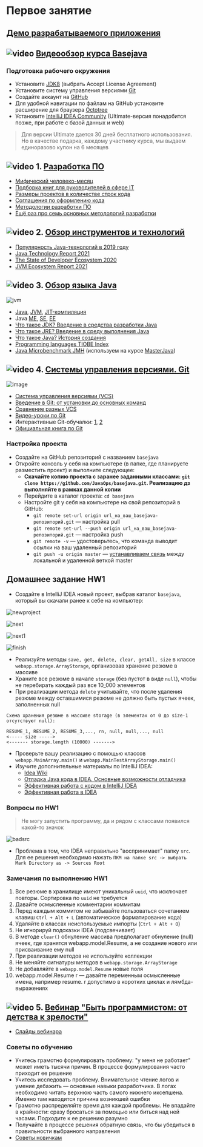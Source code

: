 # Первое занятие

## [Демо разрабатываемого приложения](https://basejava.herokuapp.com/resume?theme=light)

## ![video](https://cloud.githubusercontent.com/assets/13649199/13672715/06dbc6ce-e6e7-11e5-81a9-04fbddb9e488.png) [Видеообзор курса Basejava](https://www.youtube.com/watch?v=0ydTRfKS9yY)

### Подготовка рабочего окружения
- Установите [JDK8](http://www.oracle.com/technetwork/java/javase/downloads/jdk8-downloads-2133151.html) (выбрать Accept License Agreement)
- Установите систему управления версиями [Git](http://git-scm.com/downloads)
- Создайте аккаунт на [GitHub](https://github.com/)
- Для удобной навигации по файлам на GitHub установите расширение для браузера [Octotree](https://habrahabr.ru/post/223527/)
- Установите [IntelliJ IDEA Community](http://www.jetbrains.com/idea/download/index.html) (Ultimate-версия понадобится позже, при работе с базой данных и web)
> Для версии Ultimate дается 30 дней бесплатного использования. Но в качестве подарка, каждому участнику курса, мы выдаем единоразово купон на 6 месяцев

## ![video](https://cloud.githubusercontent.com/assets/13649199/13672715/06dbc6ce-e6e7-11e5-81a9-04fbddb9e488.png) 1. [Разработка ПО](https://drive.google.com/file/d/0B_4NpoQW1xfpVjZUTEpvVUN1TTA/view?usp=sharing&resourcekey=0-hnn1HIBU3WIuDMVuQAxA8w)
- [Мифический человеко-месяц](https://ru.wikipedia.org/wiki/Мифический_человеко-месяц)
- [Подборка книг для руководителей в сфере IT](https://habr.com/ru/company/skyeng/blog/465215/)
- [Размеры проектов в количестве строк кода](https://www.freecodecamp.org/news/the-biggest-codebases-in-history-a128bb3eea73)
- [Соглашения по оформлению кода](https://topjava.ru/blog/google-java-style-guide)
- [Методологии разработки ПО](https://dou.ua/forums/topic/14015/)
- [Ещё раз про семь основных методологий разработки](https://habrahabr.ru/company/edison/blog/269789/)

## ![video](https://cloud.githubusercontent.com/assets/13649199/13672715/06dbc6ce-e6e7-11e5-81a9-04fbddb9e488.png) 2. [Обзор инструментов и технологий](https://drive.google.com/file/d/0B_4NpoQW1xfpTXJYU2xZbjN2d2M/view?usp=sharing&resourcekey=0-Uw_lRGW12YNjwY7phXzVdg)
- [Популярность Java-технологий в 2019 году](https://topjava.ru/blog/sostoyanie-java-v-2019-godu)
- [Java Technology Report 2021](https://www.jrebel.com/blog/2021-java-technology-report)
- [The State of Developer Ecosystem 2020](https://www.jetbrains.com/lp/devecosystem-2020/java/)
- [JVM Ecosystem Report 2021](https://snyk.io/jvm-ecosystem-report-2021/)

## ![video](https://cloud.githubusercontent.com/assets/13649199/13672715/06dbc6ce-e6e7-11e5-81a9-04fbddb9e488.png) 3. [Обзор языка Java](https://drive.google.com/file/d/0B_4NpoQW1xfpTU5SSElhUjlGNnc/view?usp=sharing&resourcekey=0-DOyRoGhREx2kvKwAKTOlYg)

![jvm](https://cloud.githubusercontent.com/assets/18701152/15219296/e6c67e86-186b-11e6-986f-651a87deec6c.png)

- [Java](http://ru.wikipedia.org/wiki/Java), [JVM](http://ru.wikipedia.org/wiki/Виртуальная_машина_Java), [JIT-компиляция](http://ru.wikipedia.org/wiki/JIT)
- Java [ME](http://ru.wikipedia.org/wiki/Java_Platform,_Micro_Edition), [SE](https://ru.wikipedia.org/wiki/Java_Platform,_Standard_Edition), [EE](http://ru.wikipedia.org/wiki/Java_Platform,_Enterprise_Edition)
- [Что такое JDK? Введение в средства разработки Java](https://topjava.ru/blog/what-is-the-jdk)
- [Что такое JRE? Введение в среду выполнения Java](https://topjava.ru/blog/what-is-the-jre)
- [Что такое Java? История создания](http://www.intuit.ru/studies/courses/16/16/lecture/27105)
- [Programming languages TIOBE Index](http://www.tiobe.com/index.php/content/paperinfo/tpci/index.html)
- [Java Microbenchmark JMH](http://openjdk.java.net/projects/code-tools/jmh/) (используем на курсе [MasterJava](https://github.com/JavaWebinar/masterjava#Занятие-2))

## ![video](https://cloud.githubusercontent.com/assets/13649199/13672715/06dbc6ce-e6e7-11e5-81a9-04fbddb9e488.png) 4. [Системы управления версиями. Git](https://drive.google.com/file/d/0B9Ye2auQ_NsFSUNrdVc0bDZuX2s/edit?resourcekey=0-6scb0PBj2A3Oqf6rsU2egQ)

![image](https://cloud.githubusercontent.com/assets/18701152/15219746/9295a2fe-186d-11e6-876b-c61cc9be71e4.png)

- [Система управления версиями (VCS)](https://ru.wikipedia.org/wiki/Система_управления_версиями)
- [Введение в Git: от установки до основных команд](https://tproger.ru/translations/beginner-git-cheatsheet/)
- [Сравнение разных VCS](https://biz30.timedoctor.com/ru/cистема-контроля-версий/)
- [Видео-уроки по Git](https://www.youtube.com/playlist?list=PLDyvV36pndZHkDRik6kKF6gSb0N0W995h)
- Интерактивные Git-обучалки: [1](https://githowto.com/ru), [2](http://learngitbranching.js.org)
- [Официальная книга по Git](https://git-scm.com/book/ru/v2)
  
### Настройка проекта
- Создайте на GitHub репозиторий с названием `basejava`
- Откройте консоль у себя на компьютере (в папке, где планируете разместить проект) и выполните следующее:
  - **Скачайте копию проекта с заранее заданными классами: `git clone https://github.com/JavaOps/basejava.git`. Реализацию дз выполняйте в рамках данной копии**
  - Перейдите в каталог проекта: `cd basejava`
  - Настройте git у себя на компьютере на свой репозиторий в GitHub:  
    - `git remote set-url origin url_на_ваш_basejava-репозиторий.git` — настройка pull
    - `git remote set-url --push origin url_на_ваш_basejava-репозиторий.git` — настройка push
    - `git remote -v` — удостоверьтесь, что команда выводит ссылки на ваш удаленный репозиторий
    - `git push -u origin master` — [устанавливаем связь](https://qna.habr.com/q/118865) между локальной и удаленной веткой master 

## Домашнее задание HW1
- Создайте в IntelliJ IDEA новый проект, выбрав каталог `basejava`, который вы скачали ранее к себе на компьютер:

![newproject](https://user-images.githubusercontent.com/29703461/88058015-95008580-cb6b-11ea-9b7c-65843b859988.png)

![next](https://user-images.githubusercontent.com/29703461/88057628-055ad700-cb6b-11ea-9c59-72bb538e2541.png)

![next1](https://user-images.githubusercontent.com/29703461/88058925-d2b1de00-cb6c-11ea-9d0b-83c771899457.png)

![finish](https://user-images.githubusercontent.com/29703461/88059306-579cf780-cb6d-11ea-8094-bbf87474a127.png)

- Реализуйте методы `save, get, delete, clear, getAll, size` в классе `webapp.storage.ArrayStorage`, организовав хранение резюме в массиве 
- Храните все резюме в начале `storage` (без пустот в виде `null`), чтобы не перебирать каждый раз все 10_000 элементов
- При реализации метода `delete` учитывайте, что после удаления резюме между оставшимися резюме не должно быть пустых ячеек, заполненных null
```
Схема хранения резюме в массиве storage (в элементах от 0 до size-1 отсутствуют null):

RESUME_1, RESUME_2, RESUME_3,..., rn, null, null,..., null
<----- size ----->
<------- storage.length (10000) ------->
```
- Проверьте вашу реализацию с помощью классов `webapp.MainArray.main()` и `webapp.MainTestArrayStorage.main()`
- Изучите дополнительные материалы по IntelliJ IDEA:
  - [Idea Wiki](https://github.com/JavaOPs/topjava/wiki/IDEA) 
  - [Отладка Java кода в IDEA. Основные возможности отладчика](https://youtu.be/Z1BQsf0A4xY)
  - [Эффективная работа с кодом в IntelliJ IDEA](https://www.youtube.com/watch?v=tpv5n2jWHlw)
  - [Эффективная работа в IDEA](https://www.youtube.com/watch?v=_rj7dx6c5R8)

### Вопросы по HW1
 > Не могу запустить программу, да и рядом с классами появился какой-то значок

 ![badsrc](https://user-images.githubusercontent.com/29703461/38277015-9cd9155e-379f-11e8-9cd4-a9182a005e9a.png)
 - Проблема в том, что IDEA неправильно "воспринимает" папку `src`. Для ее решения необходимо нажать `ПКМ на папке src -> выбрать Mark Directory as -> Sources Root`
 
### Замечания по выполнению HW1
1. Все резюме в хранилище имеют уникальный `uuid`, что исключает повторы.  Сортировка по `uuid` не требуется
1. Давайте осмысленные комментарии коммитам
1. Перед каждым коммитом не забывайте пользоваться сочетанием клавиш `Ctrl + Alt + L` (автоматическое форматирование кода)
1. Удаляйте в классах неиспользуемые импорты (`Ctrl + Alt + O`)
1. Не игнорируй подсказки IDEA (подсвечивает)
1. В методе `clear()` обнуление массива предполагает обнуление (null) ячеек, где хранятся webapp.model.Resume, а не создание нового или присваивание ему null
1. При реализации методов не используйте коллекции
1. Не меняйте сигнатуры методов в `webapp.storage.ArrayStorage`
1. Не добавляйте в `webapp.model.Resume` новые поля
1. webapp.model.Resume r — давайте переменным осмысленные имена, например resume. r допустимо в коротких циклах и лямбда-выражениях

## ![video](https://cloud.githubusercontent.com/assets/13649199/13672715/06dbc6ce-e6e7-11e5-81a9-04fbddb9e488.png)  5. [Вебинар "Быть программистом: от детства к зрелости"](https://www.youtube.com/watch?v=D5Hej0TyLaU)
  - [Слайды вебинара](https://docs.google.com/presentation/d/1YwtCCZsaGMdl-V15kTDHiJxiS52IAl-qqheNPpiNr54/)
### Советы по обучению  
  - Учитесь грамотно формулировать проблему: "у меня не работает" может иметь тысячи причин. В процессе формулирования часто приходит ее решение
  - Учитесь исследовать проблему. Внимательное чтение логов и умение дебажить — основные навыки разработчика. В логах необходимо читать верхнюю часть самого нижнего иксепшена. Именно там находится причина возникшей ошибки
  - Грамотно распределяйте время для каждой проблемы. Не впадайте в крайности: сразу бросаться за помощью или биться над ней часами. Подходите к ее решению разумно
  - Получайте в процессе решения обратную связь, что бы убедиться в правильности выбранного направления
  - [Советы новичкам](http://blog.csssr.ru/2016/09/19/how-to-be-a-beginner-developer)
